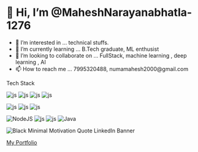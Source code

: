 
<h1>👋 Hi, I’m @MaheshNarayanabhatla-1276</h1>
<ul>
<li>👀 I’m interested in ... technical stuffs.</li>
<li>🌱 I’m currently learning ...  B.Tech graduate, ML enthusist </li>
<li>💞️ I’m looking to collaborate on ...   FullStack, machine learning , deep learning , AI </li>
<li>📫 How to reach me ...    7995320488, numamahesh2000@gmail.com</li>
</ul>

Tech Stack
<br/>
<!--- javascript --->
![js](https://img.shields.io/badge/javascript-grey?style=for-the-badge&logo=javascript) ![js](https://img.shields.io/badge/python-grey?style=for-the-badge&logo=python) ![js](https://img.shields.io/badge/django-grey?style=for-the-badge&logo=django) ![js](https://img.shields.io/badge/react-grey?style=for-the-badge&logo=react) 
<!--- mysql --->
![js](https://img.shields.io/badge/mysql-grey?style=for-the-badge&logo=mysql) ![js](https://img.shields.io/badge/sklearn-grey?style=for-the-badge&logo=scikit-learn) ![js](https://img.shields.io/badge/tensorflow-grey?style=for-the-badge&logo=tensorflow)
<!--- node --->
![NodeJS](https://img.shields.io/badge/node.js-6DA55F?style=for-the-badge&logo=node.js&logoColor=white) ![js](https://img.shields.io/badge/c-grey?style=for-the-badge&logo=c) ![js](https://img.shields.io/badge/c++-grey?style=for-the-badge&logo=cplusplus) ![Java](https://img.shields.io/badge/java-%23ED8B00.svg?style=for-the-badge&logo=openjdk&logoColor=white)


![Black Minimal Motivation Quote LinkedIn Banner](https://github.com/MaheshNarayanabhatla-1276/MaheshNarayanabhatla-1276/assets/66712941/41bc1570-c66d-4f3e-9116-a22eb4745796)

<a href="https://maheshnarayanabhatla.42web.io">  My Portfolio</a> 



<!---
MaheshNarayanabhatla-1276/MaheshNarayanabhatla-1276 is a ✨ special ✨ repository because its `README.md` (this file) appears on your GitHub profile.
You can click the Preview link to take a look at your changes.
--->

